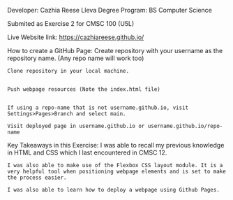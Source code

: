 Developer: Cazhia Reese Lleva
Degree Program: BS Computer Science

Submited as Exercise 2 for CMSC 100 (U5L)

Live Website link: https://cazhiareese.github.io/

How to create a GitHub Page:
	Create repository with your username as the repository name. (Any repo name will work too)

	Clone repository in your local machine. 


	Push webpage resources (Note the index.html file)


	If using a repo-name that is not username.github.io, visit Settings>Pages>Branch and select main. 

	Visit deployed page in username.github.io or username.github.io/repo-name



Key Takeaways in this Exercise:
	I was able to recall my previous knowledge in HTML and CSS which I last encountered in CMSC 12. 

	I was also able to make use of the Flexbox CSS layout module. It is a very helpful tool when positioning webpage elements and is set to make the process easier. 

	I was also able to learn how to deploy a webpage using Github Pages. 